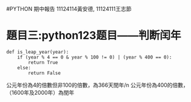 #PYTHON 期中報告
11124114黃安德,  11124111王志節
# 題目三:python123题目——判断闰年
```
def is_leap_year(year):
    if (year % 4 == 0 & year % 100 != 0) | (year % 400 == 0):
        return True
    else:
        return False
```
公元年份為4的倍數但非100的倍數，為366天閏年/n
公元年份為400的倍數，（1600年及2000年）為閏年
